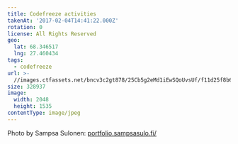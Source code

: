 ```yaml
---
title: Codefreeze activities
takenAt: '2017-02-04T14:41:22.000Z'
rotation: 0
license: All Rights Reserved
geo:
  lat: 68.346517
  lng: 27.460434
tags:
  - codefreeze
url: >-
  //images.ctfassets.net/bncv3c2gt878/25Cb5g2eMd1iEwSQoUvsUf/f11d25f8b682297d291bb2e450da898b/codefreeze-activities_31890593733_o
size: 328937
image:
  width: 2048
  height: 1535
contentType: image/jpeg
---
```


Photo by Sampsa Sulonen: [portfolio.sampsasulo.fi/](http://portfolio.sampsasulo.fi/)

